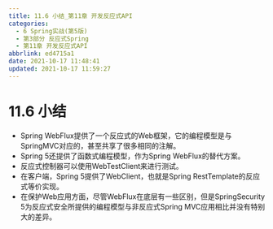 ```yaml
---
title: 11.6 小结_第11章 开发反应式API
categories: 
  - 6 Spring实战(第5版)
  - 第3部分 反应式Spring
  - 第11章 开发反应式API
abbrlink: ed4715a1
date: 2021-10-17 11:48:41
updated: 2021-10-17 11:59:27
---
```

# 11.6 小结
- Spring WebFlux提供了一个反应式的Web框架，它的编程模型是与SpringMVC对应的，甚至共享了很多相同的注解。
- Spring 5还提供了函数式编程模型，作为Spring WebFlux的替代方案。
- 反应式控制器可以使用WebTestClient来进行测试。
- 在客户端，Spring 5提供了WebClient，也就是Spring RestTemplate的反应式等价实现。
- 在保护Web应用方面，尽管WebFlux在底层有一些区别，但是SpringSecurity 5为反应式安全所提供的编程模型与非反应式Spring MVC应用相比并没有特别大的差异。

